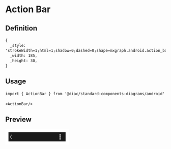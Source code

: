 # Action Bar

## Definition

```
{
  _style: 'strokeWidth=1;html=1;shadow=0;dashed=0;shape=mxgraph.android.action_bar;fillColor=#1A1A1A;strokeColor=#c0c0c0;strokeWidth=2;fontColor=#FFFFFF;whiteSpace=wrap;',
  _width: 185,
  _height: 30,
}
```

## Usage

```
import { ActionBar } from '@diac/standard-components-diagrams/android'

<ActionBar/>
```

## Preview

<img src="./action-bar.png" width="200"/>
